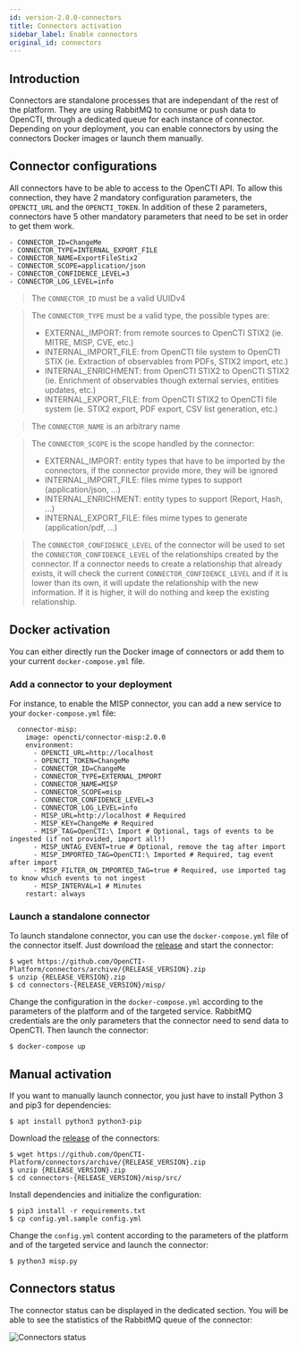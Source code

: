 ```yaml
---
id: version-2.0.0-connectors
title: Connectors activation
sidebar_label: Enable connectors
original_id: connectors
---
```


## Introduction

Connectors are standalone processes that are independant of the rest of the platform. They are using RabbitMQ to consume or push data to OpenCTI, through a dedicated queue for each instance of connector. Depending on your deployment, you can enable connectors by using the connectors Docker images or launch them manually. 

## Connector configurations

All connectors have to be able to access to the OpenCTI API. To allow this connection, they have 2 mandatory configuration parameters, the `OPENCTI_URL` and the `OPENCTI_TOKEN`. In addition of these 2 parameters, connectors have 5 other mandatory parameters that need to be set in order to get them work. 

```
- CONNECTOR_ID=ChangeMe
- CONNECTOR_TYPE=INTERNAL_EXPORT_FILE
- CONNECTOR_NAME=ExportFileStix2
- CONNECTOR_SCOPE=application/json
- CONNECTOR_CONFIDENCE_LEVEL=3
- CONNECTOR_LOG_LEVEL=info
```

> The `CONNECTOR_ID` must be a valid UUIDv4

> The `CONNECTOR_TYPE` must be a valid type, the possible types are:
> - EXTERNAL_IMPORT: from remote sources to OpenCTI STIX2 (ie. MITRE, MISP, CVE, etc.)
> - INTERNAL_IMPORT_FILE: from OpenCTI file system to OpenCTI STIX (ie. Extraction of observables from PDFs, STIX2 import, etc.)
> - INTERNAL_ENRICHMENT: from OpenCTI STIX2 to OpenCTI STIX2 (ie. Enrichment of observables though external servies, entities updates, etc.)
> - INTERNAL_EXPORT_FILE: from OpenCTI STIX2 to OpenCTI file system (ie. STIX2 export, PDF export, CSV list generation, etc.)

> The `CONNECTOR_NAME` is an arbitrary name

> The `CONNECTOR_SCOPE` is the scope handled by the connector:
> - EXTERNAL_IMPORT: entity types that have to be imported by the connectors, if the connector provide more, they will be ignored
> - INTERNAL_IMPORT_FILE: files mime types to support (application/json, ...)
> - INTERNAL_ENRICHMENT: entity types to support (Report, Hash, ...)
> - INTERNAL_EXPORT_FILE: files mime types to generate (application/pdf, ...)

> The `CONNECTOR_CONFIDENCE_LEVEL` of the connector will be used to set the `CONNECTOR_CONFIDENCE_LEVEL` of the relationships created by the connector. If a connector needs to create a relationship that already exists, it will check the current `CONNECTOR_CONFIDENCE_LEVEL` and if it is lower than its own, it will update the relationship with the new information. If it is higher, it will do nothing and keep the existing relationship.

## Docker activation

You can either directly run the Docker image of connectors or add them to your current `docker-compose.yml` file.

### Add a connector to your deployment

For instance, to enable the MISP connector, you can add a new service to your `docker-compose.yml` file:

```
  connector-misp:
    image: opencti/connector-misp:2.0.0
    environment:
      - OPENCTI_URL=http://localhost
      - OPENCTI_TOKEN=ChangeMe
      - CONNECTOR_ID=ChangeMe
      - CONNECTOR_TYPE=EXTERNAL_IMPORT
      - CONNECTOR_NAME=MISP
      - CONNECTOR_SCOPE=misp
      - CONNECTOR_CONFIDENCE_LEVEL=3
      - CONNECTOR_LOG_LEVEL=info
      - MISP_URL=http://localhost # Required
      - MISP_KEY=ChangeMe # Required
      - MISP_TAG=OpenCTI:\ Import # Optional, tags of events to be ingested (if not provided, import all!)
      - MISP_UNTAG_EVENT=true # Optional, remove the tag after import
      - MISP_IMPORTED_TAG=OpenCTI:\ Imported # Required, tag event after import
      - MISP_FILTER_ON_IMPORTED_TAG=true # Required, use imported tag to know which events to not ingest
      - MISP_INTERVAL=1 # Minutes
    restart: always
 ```

### Launch a standalone connector

To launch standalone connector, you can use the `docker-compose.yml` file of the connector itself. Just download the [release](https://github.com/OpenCTI-Platform/connectors/archive/{RELEASE_VERSION}.zip) and start the connector:

```
$ wget https://github.com/OpenCTI-Platform/connectors/archive/{RELEASE_VERSION}.zip
$ unzip {RELEASE_VERSION}.zip
$ cd connectors-{RELEASE_VERSION}/misp/
```

Change the configuration in the `docker-compose.yml` according to the parameters of the platform and of the targeted service. RabbitMQ credentials are the only parameters that the connector need to send data to OpenCTI. Then launch the connector:

```
$ docker-compose up
```

## Manual activation

If you want to manually launch connector, you just have to install Python 3 and pip3 for dependencies:

```
$ apt install python3 python3-pip
```

Download the [release](https://github.com/OpenCTI-Platform/connectors/archive/{RELEASE_VERSION}.zip) of the connectors:

```
$ wget https://github.com/OpenCTI-Platform/connectors/archive/{RELEASE_VERSION}.zip
$ unzip {RELEASE_VERSION}.zip
$ cd connectors-{RELEASE_VERSION}/misp/src/
```

Install dependencies and initialize the configuration:

```
$ pip3 install -r requirements.txt
$ cp config.yml.sample config.yml
```

Change the `config.yml` content according to the parameters of the platform and of the targeted service and launch the connector:

```
$ python3 misp.py
```

## Connectors status

The connector status can be displayed in the dedicated section. You will be able to see the statistics of the RabbitMQ queue of the connector:

![Connectors status](assets/installation/connectors_status.png "Connectors status")